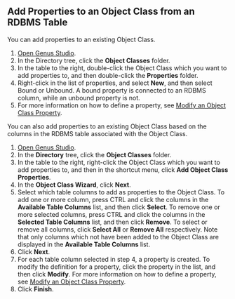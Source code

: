 ## Add Properties to an Object Class from an RDBMS Table

You can add properties to an existing Object Class.

1.  [Open Genus Studio](../getting-started/how-to-open-genus-studio.md).
2.  In the Directory tree, click the **Object Classes** folder.
3.  In the table to the right, double-click the Object Class which you want to add properties to, and then double-click the **Properties** folder.
4.  Right-click in the list of properties, and select **New**, and then select Bound or Unbound. A bound property is connected to an RDBMS column, while an unbound property is not.
5.  For more information on how to define a property, see [Modify an Object Class Property](modify-an-object-class-property.md).

You can also add properties to an existing Object Class based on the columns in the RDBMS table associated with the Object Class.

1.  [Open Genus Studio](../getting-started/how-to-open-genus-studio.md).
2.  In the **Directory** tree, click the **Object Classes** folder.
3.  In the table to the right, right-click the Object Class which you want to add properties to, and then in the shortcut menu, click **Add Object Class Properties**.
4.  In the **Object Class Wizard**, click **Next**.
5.  Select which table columns to add as properties to the Object Class. To add one or more column, press CTRL and click the columns in the **Available Table Columns** list, and then click **Select**. To remove one or more selected columns, press CTRL and click the columns in the **Selected Table Columns** list, and then click **Remove**. To select or remove all columns, click **Select All** or **Remove All** respectively. Note that only columns which not have been added to the Object Class are displayed in the **Available Table Columns** list.
6.  Click **Next**.
7.  For each table column selected in step 4, a property is created. To modify the definition for a property, click the property in the list, and then click **Modify**. For more information on how to define a property, see [Modify an Object Class Property](modify-an-object-class-property.md).
8.  Click **Finish**.